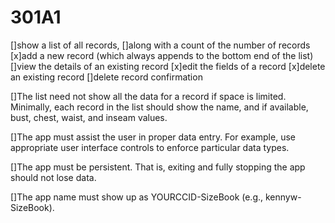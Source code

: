 # 301A1
[]show a list of all records, 
[]along with a count of the number of records
[x]add a new record (which always appends to the bottom end of the list)
[]view the details of an existing record
[x]edit the fields of a record
[x]delete an existing record
[]delete record confirmation

[]The list need not show all the data for a record if space is limited. Minimally, each record in the list should show the name, and if available, bust, chest, waist, and inseam values.

[]The app must assist the user in proper data entry. For example, use appropriate user interface controls to enforce particular data types.

[]The app must be persistent. That is, exiting and fully stopping the app should not lose data.

[]The app name must show up as YOURCCID-SizeBook (e.g., kennyw-SizeBook).
